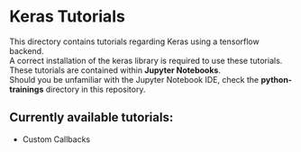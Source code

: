 # Keras Tutorials
This directory contains tutorials regarding Keras using a tensorflow backend.<br>
A correct installation of the keras library is required to use these tutorials.<br>
These tutorials are contained within **Jupyter Notebooks**.<br>
Should you be unfamiliar with the Jupyter Notebook IDE, check the **python-trainings** directory in this repository.

## Currently available tutorials:
- Custom Callbacks
